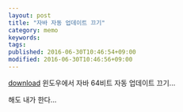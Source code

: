 ```yaml
---
layout: post
title: "자바 자동 업데이트 끄기"
category: memo
keywords: 
tags: 
published: 2016-06-30T10:46:54+09:00
modified: 2016-06-30T10:46:56+09:00
---
```


[download](/attachments/2016-06-30-자바64비트자동업데이트끄기_dosuser.reg)
윈도우에서 자바 64비트&nbsp;자동 업데이트 끄기...

해도 내가 한다...

